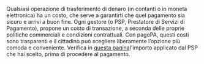 Qualsiasi operazione di trasferimento di denaro (in contanti o in moneta elettronica) ha un costo, che serve a garantirti che quel pagamento sia sicuro e arrivi a buon fine. 
Ogni gestore (o PSP, Prestatore di Servizi di Pagamento), propone un costo di transazione, a seconda delle proprie politiche commerciali e condizioni contrattuali.
Con pagoPA, questi costi sono trasparenti e il cittadino può scegliere liberamente l’opzione più comoda e conveniente. Verifica in [questa pagina](https://www.pagopa.gov.it/it/cittadini/trasparenza-costi/)l'importo applicato dal PSP che hai scelto, prima di procedere al pagamento.